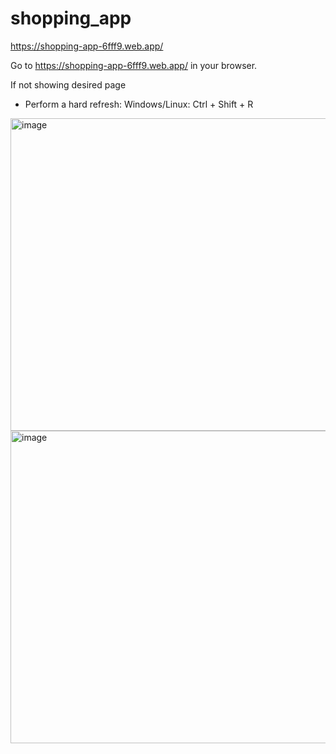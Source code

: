 # shopping_app

https://shopping-app-6fff9.web.app/

Go to https://shopping-app-6fff9.web.app/ in your browser.

If not showing desired page
- Perform a hard refresh:
    Windows/Linux: Ctrl + Shift + R

<img width="1000" height="500" alt="image" src="https://github.com/user-attachments/assets/40aa3f23-062e-417a-917b-4352e5c1ea9a" />

<img width="1000" height="500" alt="image" src="https://github.com/user-attachments/assets/184d0e80-ae6b-4738-85ba-f09ff2ddeaa2" />




